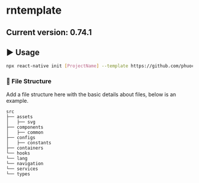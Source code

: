 # rntemplate

## Current version: 0.74.1

## :arrow_forward: Usage

```sh
npx react-native init [ProjectName] --template https://github.com/phuocantd/rntemplate.git
```

###  :file_folder: File Structure
Add a file structure here with the basic details about files, below is an example.

```
src
├── assets
│   ├── svg
├── components
│   ├── common
├── configs
│   ├── constants
├── containers
└── hooks
└── lang
└── navigation
└── services
└── types
```